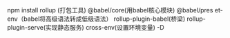 npm install rollup (打包工具) @babel/core(用babel核心模块) @babel/pres
et-env（babel将高级语法转成低级语法） rollup-plugin-babel(桥梁) rollup-plugin-serve(实现静态服务) cross-env(设置环境变量) -D
